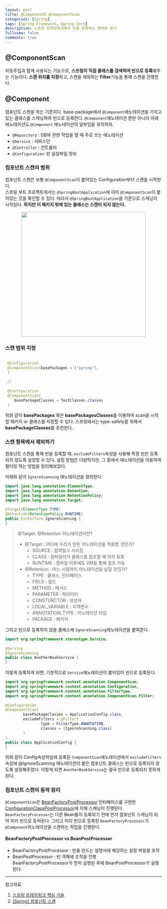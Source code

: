 ```yaml
---
layout: post
title: @Component와 @ComponentScan
categories: [Spring]
tags: [Spring Framework, Spring Core]
description: 스프링 프레임워크에서 빈을 등록하는 범위와 방식
fullview: false
comments: true
---
```


## @ComponentScan
자동주입과 함께 사용되는 기능으로, **스프링이 직접 클래스를 검색하여 빈으로 등록**해주는 기능이다.
**스캔 위치를 지정**하고, 스캔을 제외하는 **Filter**기능을 통해 스캔을 진행한다.


## @Component
컴포넌트 스캔을 하는 기준이다. base-package에서 `@Component`애노테이션을 가지고 있는 클래스를 스캐닝하여 빈으로 등록한다. `@Component`애노테이션 뿐만 아니라 아래 애노테이션도 `@Component` 애노테이션의 일부임을 유의하자.

* `@Repository` : DB와 관련 작업을 할 때 주로 쓰는 애노테이션
* `@Service` : 서비스단
* `@Controller` : 컨트롤러 
* `@Configuration`: 빈 설정파일 정보

### 컴포넌트 스캔의 범위
컴포넌트 스캔은 보통 `@ComponentScan`이 붙어있는 Configuration부터 스캔을 시작한다.  
스프링 부트 프로젝트에서는 `@SpringBootApplication`에 이미 `@ComponentScan`이 붙어있는 것을 확인할 수 있다. 따라서 `@SpringBootApplication`을 기준으로 스캐닝이 시작된다. **하지만 이 패키지 밖에 있는 클래스는 스캔이 되지 않는다.**


<p style="text-align:center">

<img src="https://user-images.githubusercontent.com/75205849/114976166-7cd25280-9ec0-11eb-8ff9-fa65f94ed90c.png" width="400">
</p>

### 스캔 범위 지정

```java
 
 @Configuration
 @ComponentScan(basePackages = {"spring"}, 
 )
 
 // 
 
 @Configuration
 @ComponentScan(
 	basePackageClasses = TestClasses.classes
 )
```
위와 같이 **basePackages** 혹은 **basePackagesClasses**를 이용하여 scan을 시작할 패키지 or 클래스를 지정할 수 있다. 스프링에서는 type-safety를 위해서 **basePackageClasses**를 추천한다. 

### 스캔 항목에서 제외하기
컴포넌트 스캔을 통해 빈을 등록할 때, `excludeFilters`속성을 사용해 특정 빈은 등록되지 않도록 설정할 수 있다. 설정 방법은 다양하지만, 그 중에서 애노테이션을 이용하여 필터링 하는 방법을 정리해보았다.

아래와 같이 `IgnoreScanning` 애노테이션을 정의한다.

```java
import java.lang.annotation.ElementType;
import java.lang.annotation.Retention;
import java.lang.annotation.RetentionPolicy;
import java.lang.annotation.Target;
 
@Target(ElementType.TYPE)
@Retention(RetentionPolicy.RUNTIME)
public @interface IgnoreScanning {
}
```

> @Target, @Retention 어노테이션이란?  
> 
> * @Target : 어디에 우리가 만든 어노테이션을 적용할 것인가?
> 	* SOURCE : 컴파일시 사라짐
> 	* CLASS : 컴파일러가 클래스를 참조할 때 까지 유효
> 	* RUNTIME : 컴파일 이후에도 VM을 통해 참조 가능
> * @Retention : 어느 시점까지 어노테이션을 남길 것인가?
> 	* TYPE : 클래스, 인터페이스
>  	* FIELD : 필드
>  	* METHOD : 메서드
>  	* PARAMETER : 파라미터
>  	* CONSTURCTOR : 생성자
>  	* LOCAL_VARIABLE : 지역변수
>  	* ANNOTATION_TYPE : 어노테이션 타입
>  	* PACKAGE : 패키지

그리고 빈으로 등록하지 않을 클래스에 `IgnoreScanning`애노테이션을 붙여준다. 

```java
import org.springframework.stereotype.Service;
 
@Service
@IgnoreScanning
public class AnotherBookService {
}
```

이렇게 등록하게 되면, 기본적으로 `Service`애노테이션이 붙어있어 빈으로 등록된다.

```java
import org.springframework.context.annotation.ComponentScan;
import org.springframework.context.annotation.Configuration;
import org.springframework.context.annotation.FilterType;
import org.springframework.context.annotation.ComponentScan.Filter;
 
@Configuration
@ComponentScan(
        basePackageClasses = ApplicationConfig.class,
        excludeFilters = @Filter(
                type = FilterType.ANNOTATION,
                classes = {IgnoreScanning.class}
        )
)
public class ApplicationConfig {
}

```
위와 같이 Config속성파일에 등록된 `ComponentScan`애노테이션에서 `excludeFilters`속성에 @IgnoreScanning 애노테이션이 붙은 컴포넌트 클래스는 빈으로 등록되지 않도록 설정해주었다. 이렇게 되면 `AnotherBookService`는 결국 빈으로 등록되지 못하게 된다.

### 컴포넌트 스캔의 동작 원리
`@ComponentScan`은 [BeanFactoryPostProcessor](https://docs.spring.io/spring-framework/docs/current/javadoc-api/org/springframework/beans/factory/config/BeanFactoryPostProcessor.html) 인터페이스를 구현한 [ConfigurationClassPostProcessor](https://docs.spring.io/spring-framework/docs/current/javadoc-api/org/springframework/context/annotation/ConfigurationClassPostProcessor.html)에 의해 스캐닝이 진행된다.   
`BeanFactoryProcessor`는 다른 Bean들이 등록되기 전에 먼저 컴포넌트 스캐닝이 되어 미리 빈으로 등릭된다. 그리고 미리 빈으로 등록된 `BeanFactoryProcessor`가 `@Component`어노테이션을 스캔하는 작업을 진행한다.

#### BeanFactoryPostProcessor vs BeanPostProcessor
* BeanFactoryPostProcessor : 빈을 만드는 설명서에 해당하는 설정 파일을 조작
* BeanPostProcessor : 빈 객체에 조작을 진행  
BeanFactoryPostProcessor가 먼저 실행된 후에 BeanPostProcessor가 실행된다.


***
참고자료

1. [스프링 프레임워크 핵심 기술](https://www.inflearn.com/course/spring-framework_core#)
2. [[Spring] 컴포넌트 스캔](https://owin2828.github.io/devlog/2019/12/30/spring-5.html)